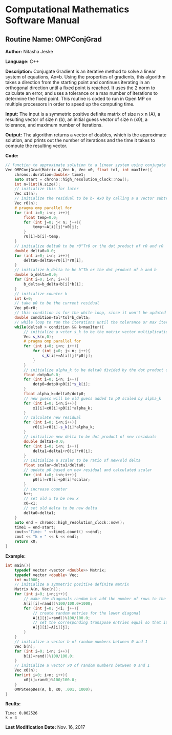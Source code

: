 # Computational Mathematics Software Manual

## **Routine Name:** OMPConjGrad

**Author:** Nitasha Jeske

**Language:** C++

**Description:** Conjugate Gradient is an iterative method to solve a linear system of equations, Ax=b. Using the properties of gradients, this algorithm takes a direction from the starting point and continues iterating in an orthogonal direction until a fixed point is reached. It uses the 2 norm to calculate an error, and uses a tolerance or a max number of iterations to determine the fixed point. This routine is coded to run in Open MP on multiple processors in order to speed up the computing time. 

**Input:**  The input is a symmetric positive definite matrix of size n x n (A), a resulting vector of size n (b), an initial guess vector of size n (x0), a tolerance, and maximum number of iterations.

**Output:** The algorithm returns a vector of doubles, which is the approximate solution, and prints out the number of iterations and the time it takes to compute the resulting vector.

**Code:**
```C++
// function to approximate solution to a linear system using conjugate gradient method
Vec OMPConjGrad(Matrix A,Vec b, Vec x0, float tol, int maxIter){
    chrono::duration<double> time1;
    auto start = chrono::high_resolution_clock::now();
    int n=(int)A.size();
    // initialize this for later
    Vec x1(n);
    // initialize the residual to be b- Ax0 by calling a a vector subtraction function and a matrix vector multiplication function
    Vec r0(n);
    # pragma omp parallel for
    for (int i=0; i<n; i++){
        float temp=0.0;
        for (int j=0; j< n; j++){
            temp+=A[i][j]*x0[j];
        }
        r0[i]=b[i]-temp;
    }
    // initialize delta0 to be r0^Tr0 or the dot product of r0 and r0
    double delta0=0.0;
    for (int i=0; i<n; i++){
        delta0=delta0+r0[i]*r0[i];
    }
    // initialize b_delta to be b^Tb or the dot product of b and b
    double b_delta=0.0;
    for (int i=0; i<n; i++){
        b_delta=b_delta+b[i]*b[i];
    }
    // initialize counter k
    int k=0;
    // take p0 to be the current residual
    Vec p0=r0;
    // this condition is for the while loop, since it won't be updated in the loop, I will just calculate it once
    double condition=tol*tol*b_delta;
    // while loop to run the iterations until the tolerance or max iter is met
    while(delta0 > condition && k<maxIter){
        // initialize a vctor s_k to be the matrix vector multiplication of A and p0
        Vec s_k(n,0);
        # pragma omp parallel for
        for (int i=0; i<n; i++){
            for (int j=0; j< n; j++){
                s_k[i]+=A[i][j]*p0[j];
            }
        }
        // initialize alpha_k to be delta0 divided by the dot product of p0 and s_k
        float dotp0=0.0;
        for (int i=0; i<n; i++){
            dotp0=dotp0+p0[i]*s_k[i];
        }
        float alpha_k=delta0/dotp0;
        // new guess will be old guess added to p0 scaled by alpha_k
        for (int i=0; i<n;i++){
            x1[i]=x0[i]+p0[i]*alpha_k;
        }
        // calculate new residual
        for (int i=0; i<n;i++){
            r0[i]=r0[i]-s_k[i]*alpha_k;
        }
        // initialize new delta to be dot product of new residuals
        double delta1=0.0;
        for (int i=0; i<n; i++){
            delta1=delta1+r0[i]*r0[i];
        }
        // initialize a scalar to be ratio of new/old delta
        float scalar=delta1/delta0;
        // update p0 based on new residual and calculated scalar
        for (int i=0; i<n;i++){
            p0[i]=r0[i]+p0[i]*scalar;
        }
        // increase counter
        k++;
        // set old x to be new x
        x0=x1;
        // set old delta to be new delta
        delta0=delta1;
    }
    auto end = chrono::high_resolution_clock::now();
    time1 = end-start;
    cout<<"Time: " <<time1.count() <<endl;
    cout << "k = " << k << endl;
    return x0;
}
```

**Example:**

```C++
int main(){
    typedef vector <vector <double>> Matrix;
    typedef vector <double> Vec;
    int n=1000;
    // initialize a symmetric positive definite matrix
    Matrix A(n, Vec(n));
    for (int i=0; i<n;i++){
        // make the diagonals random but add the number of rows to the matrix to make sure it is diagonally dominant
        A[i][i]=rand()%100/100.0+1000;
        for (int j=0; j<i; j++){
            // create random entries for the lower diagonal
            A[i][j]=rand()%100/100.0;
            // set the corresponding transpose entries equal so that it is symmetric
            A[j][i]=A[i][j];
        }
    }
    // initialize a vector b of random numbers between 0 and 1
    Vec b(n);
    for (int i=0; i<n; i++){
        b[i]=rand()%100/100.0;
    }
    // initialize a vector x0 of random numbers between 0 and 1
    Vec x0(n);
    for(int i=0; i<n; i++){
        x0[i]=rand()%100/100.0;
    }
    OMPSteepDes(A, b, x0, .001, 1000);
}
```


**Reults:**  
```
Time: 0.002526
k = 4
```

**Last Modification Date:** Nov. 16, 2017

